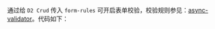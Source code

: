 通过给 `D2 Crud` 传入 `form-rules` 可开启表单校验，校验规则参见：[async-validator](https://github.com/yiminghe/async-validator)。代码如下：
